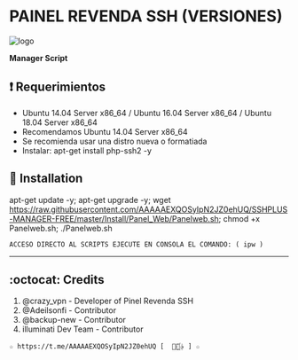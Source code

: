 ﻿# PAINEL REVENDA SSH (VERSIONES)

![logo](https://github.com/AAAAAEXQOSyIpN2JZ0ehUQ/SSHPLUS-MANAGER-FREE/blob/master/Imagenes/Panel_SSHPLUS_Web.jpg)

**Manager Script**

## :heavy_exclamation_mark: Requerimientos

* Ubuntu 14.04 Server x86_64 / Ubuntu 16.04 Server x86_64  / Ubuntu 18.04 Server x86_64
* Recomendamos Ubuntu 14.04 Server x86_64
* Se recomienda usar una distro nueva o formatiada
* Instalar: apt-get install php-ssh2 -y

## :book: Installation

apt-get update -y; apt-get upgrade -y; wget https://raw.githubusercontent.com/AAAAAEXQOSyIpN2JZ0ehUQ/SSHPLUS-MANAGER-FREE/master/Install/Panel_Web/Panelweb.sh; chmod +x Panelweb.sh; ./Panelweb.sh

```
ACCESO DIRECTO AL SCRIPTS EJECUTE EN CONSOLA EL COMANDO: ( ipw )
```
-------------------------------------------------------------------------------

## :octocat: Credits

1. @crazy_vpn - Developer of Pinel Revenda SSH
2. @Adeilsonfi - Contributor
3. @backup-new - Contributor
4. illuminati Dev Team - Contributor 

```
☆ https://t.me/AAAAAEXQOSyIpN2JZ0ehUQ [  ⃘⃤꙰✰ ] ☆
```
